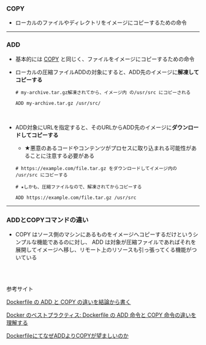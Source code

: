 ### COPY

- ローカルのファイルやディレクトリをイメージにコピーするための命令


---

### ADD

- 基本的には [COPY](#copy) と同じく、ファイルをイメージにコピーするための命令

- ローカルの圧縮ファイルADDの対象にすると、ADD先のイメージに**解凍してコピーする**

    ```docker
    # my-archive.tar.gz解凍されてから、イメージ内 の/usr/src にコピーされる

    ADD my-archive.tar.gz /usr/src/
    ```

<br>

- ADD対象にURLを指定すると、そのURLからADD先のイメージに**ダウンロードしてコピーする**

    - ★悪意のあるコードやコンテンツがプロセスに取り込まれる可能性があることに注意する必要がある

    ```docker
    # https://example.com/file.tar.gz をダウンロードしてイメージ内の /usr/src にコピーする

    # ★しかも、圧縮ファイルなので、解凍されてからコピーする

    ADD https://example.com/file.tar.gz /usr/src
    ```

---

### ADDとCOPYコマンドの違い

- COPY はソース側のマシンにあるものをイメージへコピーするだけというシンプルな機能であるのに対し、 ADD は対象が圧縮ファイルであればそれを展開してイメージへ移し、リモート上のリソースも引っ張ってくる機能がついている

<br>
<br>

参考サイト

[Dockerfile の ADD と COPY の違いを結論から書く](https://qiita.com/YumaInaura/items/1647e509f83462a37494)

[Docker のベストプラクティス: Dockerfile の ADD 命令と COPY 命令の違いを理解する](https://www.docker.com/ja-jp/blog/docker-best-practices-understanding-the-differences-between-add-and-copy-instructions-in-dockerfiles/)

[DockerfileにてなぜADDよりCOPYが望ましいのか](https://qiita.com/momotaro98/items/bf34eef176cc2bdb6892)
